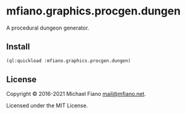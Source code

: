 # mfiano.graphics.procgen.dungen

A procedural dungeon generator.

## Install

```lisp
(ql:quickload :mfiano.graphics.procgen.dungen)
```

## License

Copyright © 2016-2021 Michael Fiano <mail@mfiano.net>.

Licensed under the MIT License.
